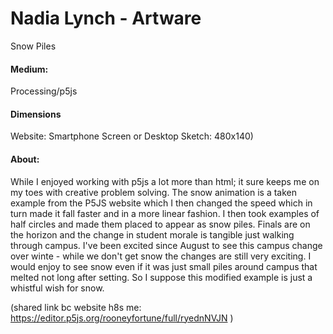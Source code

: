 # Nadia Lynch - Artware 
Snow Piles

#### Medium:
Processing/p5js 
#### Dimensions
Website: Smartphone Screen or Desktop
Sketch: 480x140)

#### About:
While I enjoyed working with p5js a lot more than html; it sure keeps me on my toes with creative problem solving. 
The snow animation is a taken example from the P5JS website which I then changed the speed which in turn made it fall faster and in a more linear fashion. I then took examples of half circles and made them placed to appear as snow piles. Finals are on the horizon and the change in student morale is tangible just walking through campus. I've been excited since August to see this campus change over winte - while we don't get snow the changes are still very exciting. I would enjoy to see snow even if it was just small piles around campus that melted not long after setting. So I suppose this modified example is just a whistful wish for snow.

(shared link bc website h8s me: https://editor.p5js.org/rooneyfortune/full/ryednNVJN )
